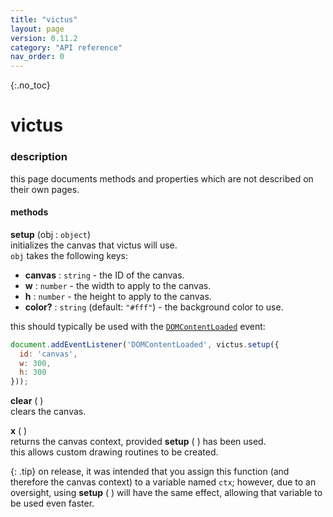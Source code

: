 ```yaml
---
title: "victus"
layout: page
version: 0.11.2
category: "API reference"
nav_order: 0
---
```


{:.no_toc}
# victus

### description
this page documents methods and properties which are not described on their own pages.

#### methods
**setup** (obj : `object`)\
initializes the canvas that victus will use.\
`obj` takes the following keys:

- **canvas** : `string` - the ID of the canvas.
- **w** : `number` - the width to apply to the canvas.
- **h** : `number` - the height to apply to the canvas.
- **color?** : `string` (default: `"#fff"`) - the background color to use.

this should typically be used with the [`DOMContentLoaded`](https://developer.mozilla.org/en-US/docs/Web/API/Document/DOMContentLoaded_event) event:

```js
document.addEventListener('DOMContentLoaded', victus.setup({
  id: 'canvas',
  w: 300,
  h: 300
}));
```

**clear** ( )\
clears the canvas.

**x** ( )\
returns the canvas context, provided **setup** ( ) has been used.\
this allows custom drawing routines to be created.

{: .tip}
on release, it was intended that you assign this function (and therefore the canvas context) to a variable named `ctx`; however, due to an oversight, using **setup** ( ) will have the same effect, allowing that variable to be used even faster.
